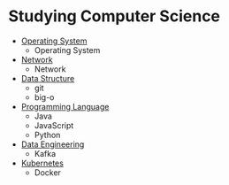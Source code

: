 # Studying Computer Science 

- [Operating System](https://github.com/C-YooJin/Study/tree/master/Operating_System)
  - Operating System
- [Network](https://github.com/C-YooJin/Study/tree/master/Network)
  - Network
- [Data Structure](https://github.com/C-YooJin/Study/tree/master/Data_Structure)
  - git
  - big-o
- [Programming Language](https://github.com/C-YooJin/Study/tree/master/Programming_Language) 
  - Java 
  - JavaScript
  - Python
- [Data Engineering](https://github.com/C-YooJin/Study/tree/master/Data_Engineering)
  - Kafka
- [Kubernetes](https://github.com/C-YooJin/Study/tree/master/Kubernetes)
  - Docker
